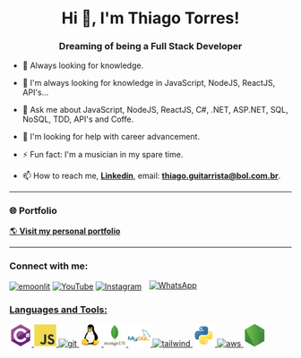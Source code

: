 <h1 align="center">Hi 👋, I'm Thiago Torres!</h1>
<h3 align="center">Dreaming of being a Full Stack Developer</h3>

- 👀 Always looking for knowledge.

- 🌱 I'm always looking for knowledge in JavaScript, NodeJS, ReactJS, API's...

- 💬 Ask me about JavaScript, NodeJS, ReactJS, C#, .NET, ASP.NET, SQL, NoSQL, TDD, API's and Coffe.

- 🤔 I'm looking for help with career advancement.

- ⚡ Fun fact: I'm a musician in my spare time.

- 📫 How to reach me, **[Linkedin](https://www.linkedin.com/in/thiago-f-torres/)**, email: **thiago.guitarrista@bol.com.br**.


---

<h3 align="left">🌐 Portfolio</h3>
<p align="left">
  <a href="https://thiagotorres.dev/" target="_blank">
    🌎 <strong>Visit my personal portfolio</strong>
  </a>
</p>

---


<h3 align="left">Connect with me:</h3>
<p align="left">
<a href="https://www.linkedin.com/in/thiago-f-torres" target="blank"><img align="center" src="https://raw.githubusercontent.com/rahuldkjain/github-profile-readme-generator/master/src/images/icons/Social/linked-in-alt.svg" alt="emoonlit" height="30" width="40" /></a>

<a href="https://www.youtube.com/@Thiago_Torres" target="_blank">
<img align="center" src="https://raw.githubusercontent.com/rahuldkjain/github-profile-readme-generator/master/src/images/icons/Social/youtube.svg" alt="YouTube" height="30" width="40" /></a>

<a href="https://www.instagram.com/thiagotorresferrao" target="_blank">
<img align="center" src="https://raw.githubusercontent.com/rahuldkjain/github-profile-readme-generator/master/src/images/icons/Social/instagram.svg" alt="Instagram" height="30" width="40" /></a>

<a href="https://wa.me/5535997629116?text=Hello%20Thiago!%20I%20came%20across%20your%20GitHub%20profile%20%F0%9F%9A%80" target="_blank">
<img src="https://raw.githubusercontent.com/rahuldkjain/github-profile-readme-generator/master/src/images/icons/Social/whatsapp.svg" alt="WhatsApp" width="40" height="40" style="margin: 0 10px;"/>
</p>

<h3 align="left">Languages and Tools:</h3>
<p align="left"> 
  
<a href="https://www.w3schools.com/cs/" target="_blank"> 
  <img src="https://raw.githubusercontent.com/devicons/devicon/master/icons/csharp/csharp-original.svg" alt="csharp" width="40" height="40"/>
</a> 

<a href="https://developer.mozilla.org/en-US/docs/Web/JavaScript" target="_blank"> 
  <img src="https://raw.githubusercontent.com/devicons/devicon/master/icons/javascript/javascript-original.svg" alt="javascript" width="40" height="40"/> 
</a>

<a href="https://git-scm.com/" target="_blank"> 
  <img src="https://www.vectorlogo.zone/logos/git-scm/git-scm-icon.svg" alt="git" width="40" height="40"/> 
</a> 

<a href="https://www.linux.org/" target="_blank"> 
  <img src="https://raw.githubusercontent.com/devicons/devicon/master/icons/linux/linux-original.svg" alt="linux" width="40" height="40"/> 
</a> 

<a href="https://www.mongodb.com/" target="_blank"> 
  <img src="https://raw.githubusercontent.com/devicons/devicon/master/icons/mongodb/mongodb-original-wordmark.svg" alt="mongodb" width="40" height="40"/> 
</a> 

<a href="https://www.mysql.com/" target="_blank"> 
  <img src="https://raw.githubusercontent.com/devicons/devicon/master/icons/mysql/mysql-original-wordmark.svg" alt="mysql" width="40" height="40"/> 
</a> 

<a href="https://tailwindcss.com/" target="_blank">
  <img src="https://www.vectorlogo.zone/logos/tailwindcss/tailwindcss-icon.svg" alt="tailwind" width="40" height="40"/>
</a>

<a href="https://www.python.org/" target="_blank">
  <img src="https://raw.githubusercontent.com/devicons/devicon/master/icons/python/python-original.svg" alt="python" width="40" height="40"/>
</a>

<a href="https://aws.amazon.com/" target="_blank">
  <img src="https://www.vectorlogo.zone/logos/amazon_aws/amazon_aws-icon.svg" alt="aws" width="40" height="40"/>
</a>

<a href="https://nodejs.org/" target="_blank">
  <img src="https://raw.githubusercontent.com/devicons/devicon/master/icons/nodejs/nodejs-original.svg" alt="nodejs" width="40" height="40"/>
</a>
</p>
